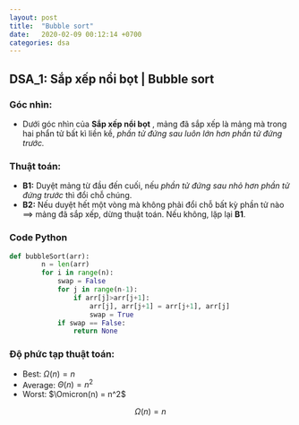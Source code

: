 ```yaml
---
layout: post
title:  "Bubble sort"
date:   2020-02-09 00:12:14 +0700
categories: dsa
---
```


## DSA_1: Sắp xếp nổi bọt | Bubble sort

### Góc nhìn:

* Dưới góc nhìn của **Sắp xếp nổi bọt** , mảng đã sắp xếp là mảng mà trong hai phẩn tử bất kì liền kề, *phần tử đứng sau luôn lớn hơn phần tử đứng trước.*

### Thuật toán:

* **B1:** Duyệt mảng từ đầu đến cuối, nếu *phần tử đứng sau nhỏ hơn phần tử đứng trước* thì đổi chỗ chúng.
* **B2:** Nếu duyệt hết một vòng mà không phải đổi chỗ bất kỳ phần tử nào ==> mảng đã sắp xếp, dừng thuật toán. Nếu không, lặp lại **B1**.

### Code Python

```python
def bubbleSort(arr):
        n = len(arr)
        for i in range(n):
            swap = False
            for j in range(n-1):
                if arr[j]>arr[j+1]:
                    arr[j], arr[j+1] = arr[j+1], arr[j]
                    swap = True
            if swap == False:
                return None
```

### Độ phức tạp thuật toán:

* Best: $\Omega (n)=n$
* Average: $\Theta (n) = n^2$
* Worst: $\Omicron(n) = n^2$

$$
\Omega (n)=n
$$


